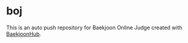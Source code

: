 # boj
This is an auto push repository for Baekjoon Online Judge created with [BaekjoonHub](https://github.com/BaekjoonHub/BaekjoonHub).
